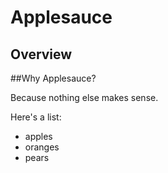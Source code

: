 Applesauce
==========
Overview
--------
##Why Applesauce?

Because nothing else makes sense.

Here's a list:

* apples
* oranges
* pears


